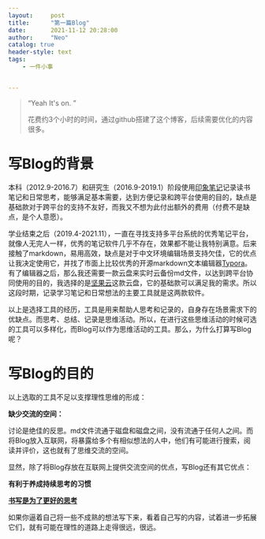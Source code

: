 ```yaml
---
layout:     post
title:      "第一篇Blog"
date:       2021-11-12 20:28:00
author:     "Neo"
catalog: true
header-style: text
tags:
    - 一件小事


---
```


> “Yeah It's on. ”
>
> 花费约3个小时的时间，通过github搭建了这个博客，后续需要优化的内容很多。

# 写Blog的背景

本科（2012.9-2016.7）和研究生（2016.9-2019.1）阶段使用[印象笔记](https://www.yinxiang.com/)记录读书笔记和日常思考，能够满足基本需要，达到方便记录和跨平台使用的目的，缺点是基础款对于跨平台的支持不友好，而我又不想为此付出额外的费用（付费不是缺点，是个人意愿）。

学业结束之后（2019.4-2021.11），一直在寻找支持多平台系统的优秀笔记平台，就像人无完人一样，优秀的笔记软件几乎不存在，效果都不能让我特别满意。后来接触了markdown，易用高效，缺点是对于中文环境编辑场景支持欠佳，它的优点让我决定使用它，并找了市面上比较优秀的开源markdown文本编辑器[Typora](https://www.typora.io/)。有了编辑器之后，那么我还需要一款云盘来实时云备份md文件，以达到跨平台协同使用的目的，我选择的是[坚果云](https://www.jianguoyun.com/)这款云盘，它的基础款可以满足我的需求。所以这段时期，记录学习笔记和日常想法的主要工具就是这两款软件。

以上是选择工具的经历，工具是用来帮助人思考和记录的，自身存在场景需求下的优缺点。而思考、总结、记录是思维活动。所以，在进行这些思维活动的时候可选的工具可以多样化，而Blog可以作为思维活动的工具。那么，为什么打算写Blog呢？

# 写Blog的目的

以上选取的工具不足以支撑理性思维的形成：

**缺少交流的空间：**

讨论是绝佳的反思。md文件流通于磁盘和磁盘之间，没有流通于任何人之间。而将Blog放入互联网，将暴露给多个有相似想法的人中，他们有可能进行搜索，阅读并评价，这也就有了思维交流的空间。

显然，除了将Blog存放在互联网上提供交流空间的优点，写Blog还有其它优点：

**有利于养成持续思考的习惯**

[**书写是为了更好的思考**](http://mindhacks.cn/2009/02/09/writing-is-better-thinking/)

如果你逼着自己将一些不成熟的想法写下来，看着自己写的内容，试着进一步拓展它们，就有可能在理性的道路上走得很远，很远。
